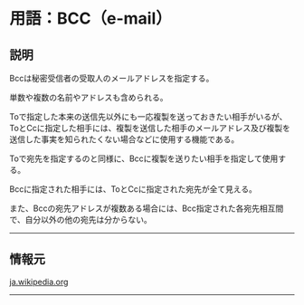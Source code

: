 # 用語：BCC（e-mail）

## 説明

Bccは秘密受信者の受取人のメールアドレスを指定する。

単数や複数の名前やアドレスも含められる。

Toで指定した本来の送信先以外にも一応複製を送っておきたい相手がいるが、ToとCcに指定した相手には、複製を送信した相手のメールアドレス及び複製を送信した事実を知られたくない場合などに使用する機能である。

Toで宛先を指定するのと同様に、Bccに複製を送りたい相手を指定して使用する。

Bccに指定された相手には、ToとCcに指定された宛先が全て見える。

また、Bccの宛先アドレスが複数ある場合には、Bcc指定された各宛先相互間で、自分以外の他の宛先は分からない。

___

## 情報元

[ja.wikipedia.org](https://ja.wikipedia.org/wiki/%E9%9B%BB%E5%AD%90%E3%83%A1%E3%83%BC%E3%83%AB)

___

<br><br><br><br><br><br><br><br><br><br><br><br><br><br><br><br>
